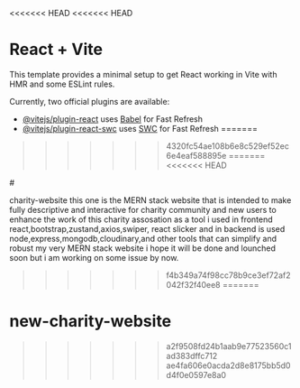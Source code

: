 <<<<<<< HEAD
<<<<<<< HEAD
# React + Vite

This template provides a minimal setup to get React working in Vite with HMR and some ESLint rules.

Currently, two official plugins are available:

- [@vitejs/plugin-react](https://github.com/vitejs/vite-plugin-react/blob/main/packages/plugin-react/README.md) uses [Babel](https://babeljs.io/) for Fast Refresh
- [@vitejs/plugin-react-swc](https://github.com/vitejs/vite-plugin-react-swc) uses [SWC](https://swc.rs/) for Fast Refresh
=======

>>>>>>> 4320fc54ae108b6e8c529ef52ec6e4eaf588895e
=======
<<<<<<< HEAD

#<p> charity-website this one is the MERN stack website that is intended to make fully descriptive and interactive for charity community and new users to enhance the work of this charity assosation as a tool i used
in frontend react,bootstrap,zustand,axios,swiper, react slicker and in backend is used node,express,mongodb,cloudinary,and other tools that can simplify and robust my very MERN stack website i hope it will be done and lounched soon but i am working on some issue by now.</p>

>>>>>>> f4b349a74f98cc78b9ce3ef72af2042f32f40ee8
=======
# new-charity-website
>>>>>>> a2f9508fd24b1aab9e77523560c1ad383dffc712
>>>>>>> ae4fa606e0acda2d8e8175bb5d0d4f0e0597e8a0
